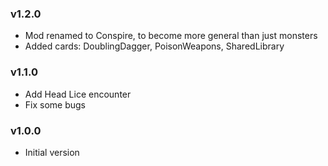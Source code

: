 ### v1.2.0
* Mod renamed to Conspire, to become more general than just monsters
* Added cards: DoublingDagger, PoisonWeapons, SharedLibrary

### v1.1.0
* Add Head Lice encounter
* Fix some bugs

### v1.0.0
* Initial version